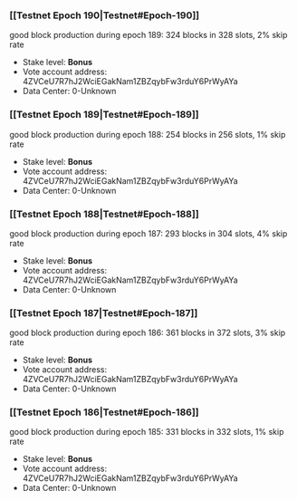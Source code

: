 ### [[Testnet Epoch 190|Testnet#Epoch-190]]
good block production during epoch 189: 324 blocks in 328 slots, 2% skip rate
* Stake level: **Bonus** 
* Vote account address: 4ZVCeU7R7hJ2WciEGakNam1ZBZqybFw3rduY6PrWyAYa
* Data Center: 0-Unknown
### [[Testnet Epoch 189|Testnet#Epoch-189]]
good block production during epoch 188: 254 blocks in 256 slots, 1% skip rate
* Stake level: **Bonus** 
* Vote account address: 4ZVCeU7R7hJ2WciEGakNam1ZBZqybFw3rduY6PrWyAYa
* Data Center: 0-Unknown
### [[Testnet Epoch 188|Testnet#Epoch-188]]
good block production during epoch 187: 293 blocks in 304 slots, 4% skip rate
* Stake level: **Bonus** 
* Vote account address: 4ZVCeU7R7hJ2WciEGakNam1ZBZqybFw3rduY6PrWyAYa
* Data Center: 0-Unknown
### [[Testnet Epoch 187|Testnet#Epoch-187]]
good block production during epoch 186: 361 blocks in 372 slots, 3% skip rate
* Stake level: **Bonus** 
* Vote account address: 4ZVCeU7R7hJ2WciEGakNam1ZBZqybFw3rduY6PrWyAYa
* Data Center: 0-Unknown
### [[Testnet Epoch 186|Testnet#Epoch-186]]
good block production during epoch 185: 331 blocks in 332 slots, 1% skip rate
* Stake level: **Bonus** 
* Vote account address: 4ZVCeU7R7hJ2WciEGakNam1ZBZqybFw3rduY6PrWyAYa
* Data Center: 0-Unknown